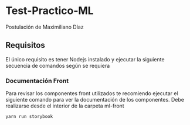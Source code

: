 # Test-Practico-ML
Postulación de Maximiliano Díaz

## Requisitos
El único requisito es tener Nodejs instalado y ejecutar la siguiente secuencia de comandos según se requiera






### Documentación Front
Para revisar los componentes front utilizados te recomiendo ejecutar el siguiente comando para ver la documentación de los componentes.
Debe realizarse desde el interior de la carpeta ml-front

```
yarn run storybook
```
